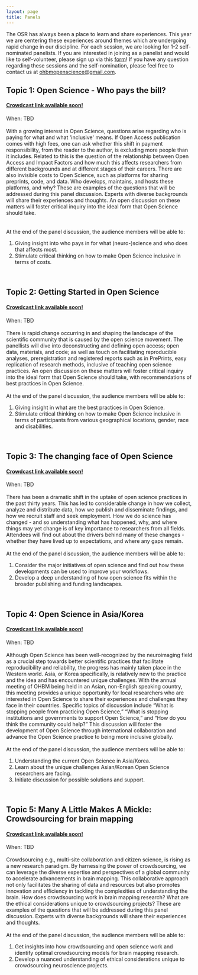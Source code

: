 ```yaml
---
layout: page
title: Panels
---
```


<html>
<script>

function getPanelSpeakersForPanelName(panelName) {
  // Filter all speakers to select only those that are in the given panel
  const speakers = {{ site.data.speakers | jsonify }};
  const panelSpeakers = speakers.filter(speaker => speaker.Panel !== undefined);
  return panelSpeakers.filter(speaker => (speaker.Panel && speaker.Panel.toLowerCase().includes(panelName.toLowerCase())));
}

function getUrlForSpeaker(speaker) {
  // Take website if available, then twitter, then github
  if (speaker.Website) {
    return speaker.Website;
  }
  if (speaker.Twitter) {
    return speaker.Twitter;
  }
  if (speaker.Github) {
    return speaker.Github;
  }

  return "";
}

function emptyStringForNull(element) {
  // Return empty string if the element is null to prevent the display of "null" on the page
  const out = element ? element : "";
  return out;
}

function getImageAssetPathForSpeaker(speaker) {
  // Retrieve image path of the speaker photo
  return `../img/speakers/${speaker.Name.toLowerCase().replaceAll(' ', '_')}.jpg`;
}

function formatSpeakerDiv(speaker) {
  // Generate a card for speaker with photo | name | panel job | affiliation | twitter | github
  // Only the speaker name is mandatory but you should check that there is a SURNAME_NAME.jpg
  // photo in the img/speakers folder
  // For the other fields, it only appears if the value is defined in the _data/speakers.csv
  if (!speaker.Name || speaker.Name === "") {
    return "";
  }

  const speakerUrl = getUrlForSpeaker(speaker);

  return `
    <div>
      <a style="color:#05323F" href="${speakerUrl}">
        <img src=${getImageAssetPathForSpeaker(speaker)} />

        <h3>${speaker.Name}</h3>
        ${speaker.Job ? `<h4>${speaker.Job}</h4>` : ""}
        ${speaker.Affiliation ? `<h6>${speaker.Affiliation}</h6>` : ""}
      </a>
      ${speaker.Twitter ? `<a target="_blank" href="${speaker.Twitter}"><i class="fa fa-twitter fa-2x"></i></a>` : ""}
      ${speaker.GitHub ? `<a target="_blank" href="${speaker.GitHub}"><i class="fa fa-github fa-2x"></i></a>` : ""}
    </div>
  `;
}

function displayPanel(panelName) {
  // Generate divs that contain all the speakers that are in the given panel
  const speakers = getPanelSpeakersForPanelName(panelName);
  return `${speakers.map(formatSpeakerDiv).join("")}`;
}

</script>
</html>


The OSR has always been a place to learn and share experiences.
This year we are centering these experiences around themes which are undergoing rapid change in our discipline. For each session, we
are looking for 1-2 self-nominated panelists. If you are interested in joining as a panelist and would like to self-volunteer, please sign up via this [form](https://forms.office.com/r/pBYUbr5bEg)! If you have any question regarding these sessions and the self-nomination, please feel free to contact us at ohbmopenscience@gmail.com.</p>

## Topic 1: Open Science - Who pays the bill?
#### <a href="" target="_blank">Crowdcast link available soon!<!-- Join on Crowdcast --> </a> 
When: TBD <!-- 8:00 GMT-4 | July 23, 2023 (Sunday) --> <br/>
<br/>
With a growing interest in Open Science, questions arise regarding who is paying for what and what 'inclusive' means. If Open Access publication comes with high fees, one can ask whether this shift in payment responsibility, from the reader to the author, is excluding more people than it includes. Related to this is the question of the relationship between Open Access and Impact Factors and how much this affects researchers from different backgrounds and at different stages of their careers. There are also invisible costs to Open Science, such as platforms for sharing preprints, code, and data. Who develops, maintains, and hosts these platforms, and why? These are examples of the questions that will be addressed during this panel discussion. Experts with diverse backgrounds will share their experiences and thoughts. An open discussion on these matters will foster critical inquiry into the ideal form that Open Science should take.   
<br><br>
At the end of the panel discussion, the audience members will be able to:
1. Giving insight into who pays in for what (neuro-)science and who does that affects most.
2. Stimulate critical thinking on how to make Open Science inclusive in terms of costs.
<br/>

<html>
<div class="panel-speakers" id="panel1"></div>

<script>
document.getElementById("open-science-panel").innerHTML = displayPanel("Open Science");
</script>
</html>

## Topic 2: Getting Started in Open Science
#### <a href="" target="_blank">Crowdcast link available soon!<!-- Join on Crowdcast --> </a> 
When: TBD <!-- 14:15 GMT-4 | July 23, 2023 (Sunday) --> <br/>
<br/>
There is rapid change occurring in and shaping the landscape of the scientific community that is caused by the open science movement. The panellists will dive into deconstructing and defining open access; open data, materials, and code; as well as touch on facilitating reproducible analyses, preregistration and registered reports such as in PrePrints, easy replication of research methods, inclusive of teaching open science practices. An open discussion on these matters will foster critical inquiry into the ideal form that Open Science should take, with recommendations of best practices in Open Science. 
<br><br>
At the end of the panel discussion, the audience members will be able to:
1. Giving insight in what are the best practices in Open Science.
2. Stimulate critical thinking on how to make Open Science inclusive in terms of participants from various geographical locations, gender, race and disabilities.
<br/>
<html>
<div class="panel-speakers" id="panel2"></div>

<script>
document.getElementById("open-publishing-panel").innerHTML = displayPanel("Open Publishing");
</script>
</html>


## Topic 3: The changing face of Open Science
#### <a href="" target="_blank">Crowdcast link available soon!<!-- Join on Crowdcast --> </a> 
When: TBD <!-- 8:00 GMT-4 | July 24, 2023 (Monday) --> <br/>
<br/>
There has been a dramatic shift in the uptake of open science practices in the past thirty years. This has led to considerable change in how we collect, analyze and distribute data, how we publish and disseminate findings, and how we recruit staff and seek employment. How we do science has changed - and so understanding what has happened, why, and where things may yet change is of key importance to researchers from all fields. Attendees will find out about the drivers behind many of these changes - whether they have lived up to expectations, and where any gaps remain.
<br><br>
At the end of the panel discussion, the audience members will be able to:
1. Consider the major initiatives of open science and find out how these developments can be used to improve your workflows.
2. Develop a deep understanding of how open science fits within the broader publishing and funding landscapes.
<br/>
<html>
<div class="panel-speakers" id="panel3"></div>

<script>
document.getElementById("open-code-panel").innerHTML = displayPanel("Open Code");
</script>
</html>


## Topic 4: Open Science in Asia/Korea
#### <a href="" target="_blank">Crowdcast link available soon!<!-- Join on Crowdcast --> </a> 
When: TBD <!-- 10:30 GMT-4 | July 25, 2023 (Tuesday) --> <br/>
<br/>
Although Open Science has been well-recognized by the neuroimaging field as a crucial step towards better scientific practices that facilitate reproducibility and reliability, the progress has mainly taken place in the Western world. Asia, or Korea specifically, is relatively new to the practice and the idea and has encountered unique challenges. With the annual meeting of OHBM being held in an Asian, non-English speaking country, this meeting provides a unique opportunity for local researchers who are interested in Open Science to share their experiences and challenges they face in their countries. Specific topics of discussion include “What is stopping people from practicing Open Science,” “What is stopping institutions and governments to support Open Science,” and “How do you think the community could help?” This discussion will foster the development of Open Science through international collaboration and advance the Open Science practice to being more inclusive globally.
<br><br>
At the end of the panel discussion, the audience members will be able to:
1. Understanding the current Open Science in Asia/Korea.
2. Learn about the unique challenges Asian/Korean Open Science researchers are facing.
3. Initiate discussion for possible solutions and support.
<br>
<html>
<div class="panel-speakers" id="panel4"></div>

<script>
document.getElementById("statistical-perspectives-panel").innerHTML = displayPanel("Statistical Perspectives");
</script>
</html>

## Topic 5: Many A Little Makes A Mickle: Crowdsourcing for brain mapping
#### <a href="" target="_blank">Crowdcast link available soon!<!-- Join on Crowdcast --> </a> 
When: TBD <!-- 10:30 GMT-4 | July 26, 2023 (Wednesday) --> <br/>
<br/>
Crowdsourcing e.g., multi-site collaboration and citizen science, is rising as a new research paradigm. By harnessing the power of crowdsourcing, we can leverage the diverse expertise and perspectives of a global community to accelerate advancements in brain mapping. This collaborative approach not only facilitates the sharing of data and resources but also promotes innovation and efficiency in tackling the complexities of understanding the brain. How does crowdsourcing work in brain mapping research? What are the ethical considerations unique to crowdsourcing projects?  These are examples of the questions that will be addressed during this panel discussion. Experts with diverse backgrounds will share their experiences and thoughts.
<br><br>
At the end of the panel discussion, the audience members will be able to:
1. Get insights into how crowdsourcing and open science work and identify optimal crowdsourcing models for brain mapping research.
2. Develop a nuanced understanding of ethical considerations unique to crowdsourcing neuroscience projects.
<br>
<html>
<div class="panel-speakers" id="panel5"></div>

<script>
document.getElementById("social-bias-panel").innerHTML = displayPanel("Social Bias");
</script>
</html>
